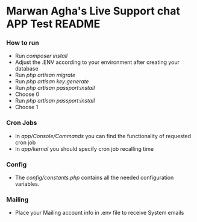 # Marwan Agha's Live Support chat APP Test README #

### How to run
- Run *composer install*
- Adjust the .ENV according to your environment after creating your database
- Run *php artisan migrate*
- Run *php artisan key:generate*
- Run *php artisan passport:install*
- Choose 0
- Run *php artisan passport:install*
- Choose 1


### Cron Jobs
- In *app/Console/Commands* you can find the functionality of requested cron job
- In *app/kernal* you should specify cron job recalling time

### Config
- The *config/constants.php* contains all the needed configuration variables.

### Mailing
- Place your Mailing account info in .env file to receive System emails
